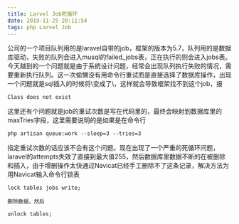 ```yaml
---
title: Larvel Job死循环
date: 2019-11-25 20:11:54
tags: php Larvel Job
---
```


公司的一个项目队列用的是laravel自带的job，框架的版本为5.7，队列用的是数据库驱动，失败的队列会进入musql的failed_jobs表，正在执行的则会进入jobs表。今天越到的一个问题就是由于系统设计问题，经常会出现队列执行失败的情况，需要重新执行队列。这一次偷懒没有用命令行重试而是直接选择了数据库操作，出现一个问题就是sql插入的时候将\\变成了\，这样就会导致框架找不到这个job，报

```
Class does not exist
```

这里还有个问题就是job的重试次数是写在代码里的，最终会映射到数据库里的maxTries字段，这里需要说明的是如果是在命令行


```
php artisan queue:work --sleep=3 --tries=3
```

指定重试次数的话应该不会有这个问题。现在出现了一个严重的死循环问题，laravel的attempts失效了直接到最大值255，然后数据库里数据不断的在被删除和插入，由于增删操作太快通过Navicat已经手工删除不了这条记录，解决方法为用Navicat输入命令行锁表

```
lock tables jobs write;

删除数据，然后

unlock tables;
```
